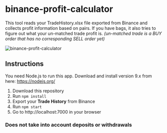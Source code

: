 # binance-profit-calculator
This tool reads your TradeHistory.xlsx file exported from Binance and collects profit information based on pairs. If you have bags, it also tries to figure out what your un-matched trade profit is. *(un-matched trade is a BUY order that has no corresponding SELL order yet)*

![binance-profit-calculator](https://cdn.discordapp.com/attachments/411967752459386880/433765650591383564/Screen_Shot_2018-04-11_at_5.07.38_PM.png)

## Instructions

You need Node.js to run this app. Download and install version 9.x from here: https://nodejs.org/

1. Download this repository
2. Run `npm install`
3. Export your **Trade History** from Binance
4. Run `npm start`
5. Go to http://localhost:7000 in your browser

### Does not take into account deposits or withdrawals
